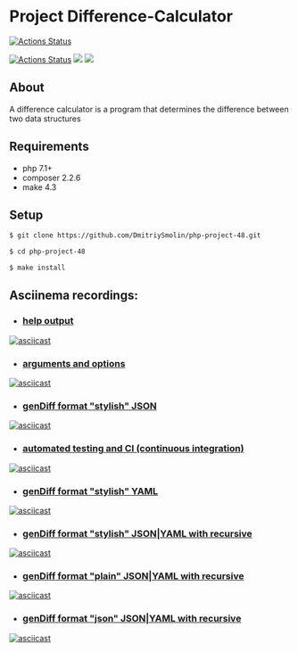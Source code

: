 # Project Difference-Calculator
[![Actions Status](https://github.com/DmitriySmolin/php-project-48/workflows/hexlet-check/badge.svg)](https://github.com/DmitriySmolin/php-project-48/actions)

[![Actions Status](https://github.com/DmitriySmolin/php-project-48/workflows/my-check/badge.svg)](https://github.com/DmitriySmolin/php-project-48/actions)
<a href="https://codeclimate.com/github/DmitriySmolin/php-project-48/maintainability"><img src="https://api.codeclimate.com/v1/badges/322c05727c1e27ec04c6/maintainability" /></a>
<a href="https://codeclimate.com/github/DmitriySmolin/php-project-48/test_coverage"><img src="https://api.codeclimate.com/v1/badges/322c05727c1e27ec04c6/test_coverage" /></a>

## About

A difference calculator is a program that determines the difference between two data structures

## Requirements

* php 7.1+
* composer 2.2.6
* make 4.3

## Setup

```sh
$ git clone https://github.com/DmitriySmolin/php-project-48.git

$ cd php-project-48

$ make install
```

## Asciinema recordings:

* ### [help output](https://asciinema.org/a/xkLgKrbQF2hmPm0QnC4uzibQg) 
[![asciicast](https://asciinema.org/a/xkLgKrbQF2hmPm0QnC4uzibQg.svg)](https://asciinema.org/a/xkLgKrbQF2hmPm0QnC4uzibQg)

* ### [arguments and options](https://asciinema.org/a/awosB5FVLbeGeTRZiPfiBP9oY) 
[![asciicast](https://asciinema.org/a/awosB5FVLbeGeTRZiPfiBP9oY.svg)](https://asciinema.org/a/awosB5FVLbeGeTRZiPfiBP9oY)

* ### [genDiff format "stylish" JSON](https://asciinema.org/a/CzutzCjsjQeZVGzSAGnbM9hw6) 
[![asciicast](https://asciinema.org/a/CzutzCjsjQeZVGzSAGnbM9hw6.svg)](https://asciinema.org/a/CzutzCjsjQeZVGzSAGnbM9hw6)

* ### [automated testing and CI (continuous integration)](https://asciinema.org/a/8liQFHCOtTpLgbdRaFA0FRdoM) 
[![asciicast](https://asciinema.org/a/8liQFHCOtTpLgbdRaFA0FRdoM.svg)](https://asciinema.org/a/8liQFHCOtTpLgbdRaFA0FRdoM)

* ### [genDiff format "stylish" YAML](https://asciinema.org/a/NZjoJG6YCWzSmygfTkJIgLyxl) 
[![asciicast](https://asciinema.org/a/NZjoJG6YCWzSmygfTkJIgLyxl.svg)](https://asciinema.org/a/NZjoJG6YCWzSmygfTkJIgLyxl)

* ### [genDiff format "stylish" JSON|YAML with recursive](https://asciinema.org/a/M9UrKkFBP6MFKD1iiWIFttkYM) 
[![asciicast](https://asciinema.org/a/M9UrKkFBP6MFKD1iiWIFttkYM.svg)](https://asciinema.org/a/M9UrKkFBP6MFKD1iiWIFttkYM)

* ### [genDiff format "plain" JSON|YAML with recursive](https://asciinema.org/a/PHVrw9HPGZ0I8aFbsykfgu9KW)
[![asciicast](https://asciinema.org/a/PHVrw9HPGZ0I8aFbsykfgu9KW.svg)](https://asciinema.org/a/PHVrw9HPGZ0I8aFbsykfgu9KW)

* ### [genDiff format "json" JSON|YAML with recursive](https://asciinema.org/a/v1ru62Qam3abe5oeMbl2p0aYG)
[![asciicast](https://asciinema.org/a/v1ru62Qam3abe5oeMbl2p0aYG.svg)](https://asciinema.org/a/v1ru62Qam3abe5oeMbl2p0aYG) 